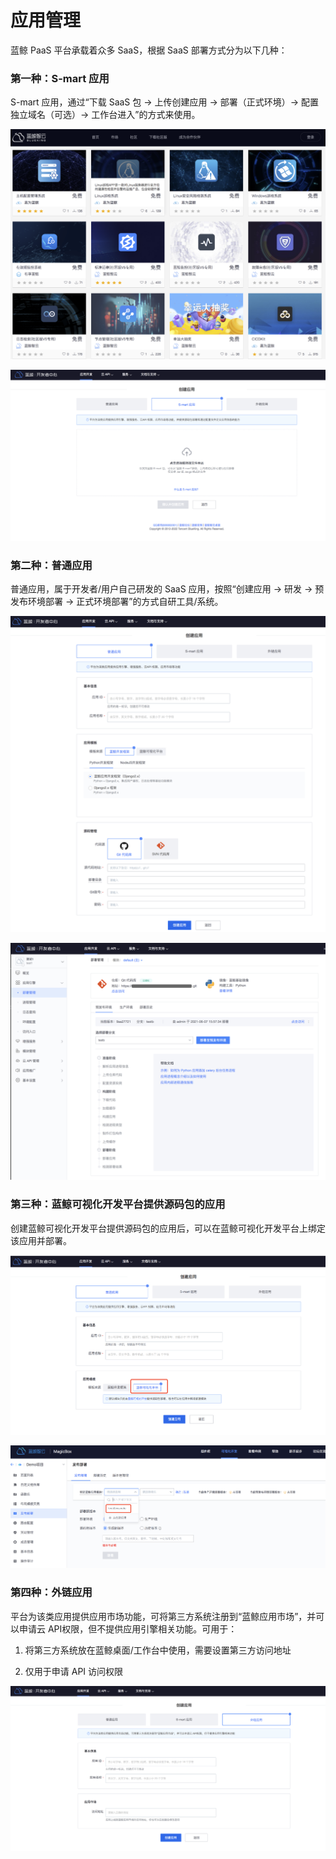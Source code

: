 # 应用管理

蓝鲸 PaaS 平台承载着众多 SaaS，根据 SaaS 部署方式分为以下几种：

### 第一种：S-mart 应用

S-mart 应用，通过“下载 SaaS 包 -> 上传创建应用 -> 部署（正式环境）-> 配置独立域名（可选）-> 工作台进入”的方式来使用。

![-w2020](../../../assets/smartsaas.png)

![-w2020](../../../assets/paas3/saas_create.png)

### 第二种：普通应用

普通应用，属于开发者/用户自己研发的 SaaS 应用，按照“创建应用 -> 研发 -> 预发布环境部署 -> 正式环境部署”的方式自研工具/系统。

![-w2020](../../../assets/paas3/app_create.png)

![-w2020](../../../assets/paas3/app_deploy.png)

### 第三种：蓝鲸可视化开发平台提供源码包的应用

创建蓝鲸可视化开发平台提供源码包的应用后，可以在蓝鲸可视化开发平台上绑定该应用并部署。

![-w2020](../../../assets/paas3/lesscode_create.png)

![-w2020](../../../assets/paas3/lesscoe_deploy.png)

### 第四种：外链应用

平台为该类应用提供应用市场功能，可将第三方系统注册到“蓝鲸应用市场”，并可以申请云 API权限，但不提供应用引擎相关功能。可用于：

1. 将第三方系统放在蓝鲸桌面/工作台中使用，需要设置第三方访问地址

2. 仅用于申请 API 访问权限

![-w2020](../../../assets/paas3/third_app_create.png)